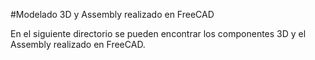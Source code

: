 #Modelado 3D y Assembly realizado en FreeCAD

En el siguiente directorio se pueden encontrar los componentes 3D y el Assembly realizado en FreeCAD.
